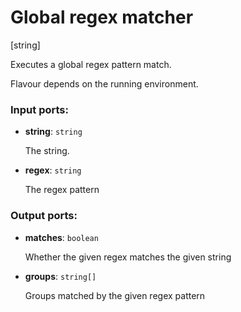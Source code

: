 # Global regex matcher

[string]

Executes a global regex pattern match.

Flavour depends on the running environment.

### Input ports:

* __string__: `string`

    The string.


* __regex__: `string`

    The regex pattern

### Output ports:

* __matches__: `boolean`

    Whether the given regex matches the given string


* __groups__: `string[]`

    Groups matched by the given regex pattern


